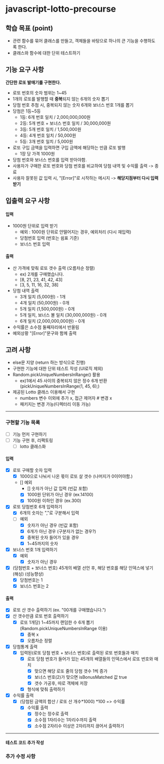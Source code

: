 # javascript-lotto-precourse

## 학습 목표 (point)

- 관련 함수를 묶어 클래스를 만들고, 객체들을 바탕으로 하나의 큰 기능을 수행하도록 한다.
- 클래스와 함수에 대한 단위 테스트하기

## 기능 요구 사항

**간단한 로또 발매기를 구현한다.**

- 로또 번호의 숫자 범위는 1~45
- 1개의 로또를 발행할 때 **중복**되지 않는 6개의 숫자 뽑기
- 당첨 번호 추첨 시, 중복되지 않는 숫자 6개와 보너스 번호 1개를 뽑기
- 당첨은 1등~5등
  - 1등: 6개 번호 일치 / 2,000,000,000원
  - 2등: 5개 번호 + 보너스 번호 일치 / 30,000,000원
  - 3등: 5개 번호 일치 / 1,500,000원
  - 4등: 4개 번호 일치 / 50,000원
  - 5등: 3개 번호 일치 / 5,000원
- 로또 구입 금액을 입력하면 구입 금액에 해당하는 만큼 로또 발행
  - 1장 당 가격 1000원
- 당첨 번호와 보너스 번호를 입력 받아야함.
- 사용자가 구매한 로또 번호와 당첨 번호를 비교하여 당첨 내역 및 수익률 출력 -> 종료
- 사용자 잘못된 값 입력 시, "[Error]"로 시작하는 메시지 -> **해당지점부터 다시 입력받기**

## 입출력 요구 사항

#### 입력

- 1000원 단위로 입력 받기
  - 예외 : 1000원 단위로 안떨어지는 경우, 예외처리 (다시 재입력)
  - 당첨번호 입력 (번호는 쉼표 기준)
  - 보너스 번호 입력

#### 출력

- 산 가격에 맞춰 로또 갯수 출력 (오름차순 정렬)
  - ex) 2개를 구매했습니다.
  - [8, 21, 23, 41, 42, 43]
  - [3, 5, 11, 16, 32, 38]
- 당첨 내역 출력
  - 3개 일치 (5,000원) - 1개
  - 4개 일치 (50,000원) - 0개
  - 5개 일치 (1,500,000원) - 0개
  - 5개 일치, 보너스 볼 일치 (30,000,000원) - 0개
  - 6개 일치 (2,000,000,000원) - 0개
- 수익률은 소수점 둘째자리에서 반올림
- 예외상황 "[Error]"문구와 함께 출력

## 고려 사항

- else문 지양 (return 하는 방식으로 진행)
- 구현한 기능에 대한 단위 테스트 작성 (UI로직 제외)
- Random.pickUniqueNumbersInRange() 활용
  - ex)1에서 45 사이의 중복되지 않은 정수 6개 반환 (pickUniqueNumbersInRange(1, 45, 6);)
- 제공된 Lotto 클래스 이용해서 구현
  - numbers 변수 이외에 추가 x, 접근 제어자 # 변경 x
  - 패키지는 변경 가능(디렉터리 이동 가능)

---

### 구현할 기능 목록

- [ ] 기능 먼저 구현하기
- [ ] 기능 구현 후, 리팩토링
  - [ ] lotto 클래스화

#### 입력

- [x] 로또 구매할 숫자 입력
  - [x] 1000으로 나눠서 나온 몫이 로또 살 갯수 (나머지가 0이어야함.)
  - [] 예외
    - [] 숫자가 아닌 값 입력 (빈값 포함)
    - [x] 1000원 단위가 아닌 경우 (ex.14100)
    - [x] 1000원 이하인 경우 (ex.300)
- [x] 로또 당첨번호 6개 입력하기
  - [x] 6개의 숫자는 ","로 구분해서 입력
  - [ ] 예외
    - [x] 숫자가 아닌 경우 (빈값 포함)
    - [x] 6개가 아닌 경우 (구분자가 없는 경우?)
    - [x] 중복된 숫자 들어가 있을 경우
    - [x] 1~45까지의 숫자
- [x] 보너스 번호 1개 입력하기
  - [x] 예외
    - [x] 숫자가 아닌 경우
- [x] (당첨번호 + 보너스 번호) 45개의 배열 선언 후, 해당 번호를 해당 인덱스에 넣기 (해싱) (성능향상)
  - [x] 당첨번호는 1
  - [x] 보너스 번호는 2

#### 출력

- [x] 로또 산 갯수 출력하기 (ex. "00개를 구매했습니다.")
- [x] 산 갯수만큼 로또 번호 출력하기
  - [x] 로또 1개당) 1~45까지 랜덤한 수 6개 뽑기 (Random.pickUniqueNumbersInRange 이용)
    - [x] 중복 x
    - [x] 오름차순 정렬
- [x] 당첨통계 출력
  - [x] 입력된(로또 당첨 번호 + 보너스 번호)로 출력된 로또 번호들과 매치
    - [x] 로또 당첨 번호가 들어가 있는 45개의 배열들의 인덱스에서 로또 번호와 매치
      - [x] 맞으면 해당 로또 줄의 당첨 갯수 1씩 증가
      - [x] 보너스 번호(2)가 맞으면 isBonusMatched 값 true
      - [x] 갯수 가공후, 따로 객체에 저장
    - [x] 형식에 맞춰 출력하기
- [x] 수익률 출력
  - [x] (당첨된 금액의 합산 / 로또 산 개수\*1000) \*100 => 수익률
    - [x] 수익률 출력
      - [x] 정수는 정수로 출력
      - [x] 소수점 1자리수는 1자리수까지 출력
      - [x] 소수점 2자리수 이상은 2자리까지 끊어서 출력하기

---

#### 테스트 코드 추가 작성

### 추가 수정 사항
